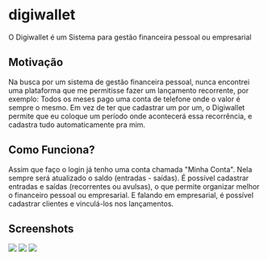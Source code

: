 # digiwallet

O Digiwallet é um Sistema para gestão financeira pessoal ou empresarial

## Motivação

Na busca por um sistema de gestão financeira pessoal, nunca encontrei uma plataforma que me permitisse fazer um lançamento recorrente, por exemplo: Todos os meses pago uma conta de telefone onde o valor é sempre o mesmo. Em vez de ter que cadastrar um por um, o Digiwallet permite que eu coloque um período onde acontecerá essa recorrência, e cadastra tudo automaticamente pra mim.

## Como Funciona?

Assim que faço o login já tenho uma conta chamada "Minha Conta". Nela sempre será atualizado o saldo (entradas - saídas).
É possível cadastrar entradas e saídas (recorrentes ou avulsas), o que permite organizar melhor o financeiro pessoal ou empresarial.
E falando em empresarial, é possível cadastrar clientes e vinculá-los nos lançamentos.

## Screenshots

![](https://user-images.githubusercontent.com/60928171/149571300-0cbd11d5-9293-44b9-8535-0a4331edb84e.png)
![](https://user-images.githubusercontent.com/60928171/149571360-9f7c182a-e7f4-4cfc-8206-ac488b79a5bc.png)
![](https://user-images.githubusercontent.com/60928171/149571469-bfbfa141-c7e4-452f-8068-3994fd507238.png)
